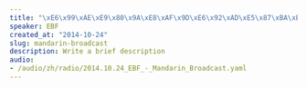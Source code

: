 ```yaml
--- 
title: "\xE6\x99\xAE\xE9\x80\x9A\xE8\xAF\x9D\xE6\x92\xAD\xE5\x87\xBA\xE7\x9A\x842014\xE5\xB9\xB410\xE6\x9C\x8824\xE6\x97\xA5"
speaker: EBF
created_at: "2014-10-24"
slug: mandarin-broadcast
description: Write a brief description
audio: 
- /audio/zh/radio/2014.10.24_EBF_-_Mandarin_Broadcast.yaml
---
```

